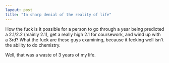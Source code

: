 ```yaml
---
layout: post
title: "In sharp denial of the reality of life"
---
```

How the fuck is it possible for a person to go through a year being predicted
a 2.1/2.2 (mainly 2.1), get a really high 2.1 for coursework, and wind up with
a 3rd? What the fuck are these guys examining, because it fecking well isn't
the ability to do chemistry.

Well, that was a waste of 3 years of my life.

